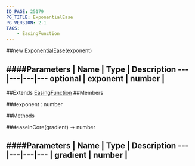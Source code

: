 ```yaml
---
ID_PAGE: 25179
PG_TITLE: ExponentialEase
PG_VERSION: 2.1
TAGS:
    - EasingFunction
---
```

##new [ExponentialEase](/classes/ExponentialEase)(exponent)







####Parameters
 | Name | Type | Description
---|---|---|---
optional | exponent | number | 
---

##Extends
 [EasingFunction](/classes/EasingFunction)
##Members

###exponent : number














##Methods

###easeInCore(gradient) &rarr; number

####Parameters
 | Name | Type | Description
---|---|---|---
 | gradient | number | 
---
